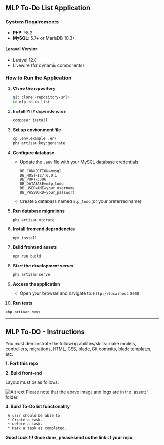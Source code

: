 ## MLP To-Do List Application

### System Requirements

- **PHP**: ^8.2
- **MySQL**: 5.7+ or MariaDB 10.3+

#### Laravel Version
- Laravel 12.0
- Livewire (for dynamic components)

### How to Run the Application

1. **Clone the repository**
   ```bash
   git clone <repository-url>
   cd mlp-to-do-list
   ```

2. **Install PHP dependencies**
   ```bash
   composer install
   ```

3. **Set up environment file**
   ```bash
   cp .env.example .env
   php artisan key:generate
   ```

4. **Configure database**
   - Update the `.env` file with your MySQL database credentials:
     ```
     DB_CONNECTION=mysql
     DB_HOST=127.0.0.1
     DB_PORT=3306
     DB_DATABASE=mlp_todo
     DB_USERNAME=your_username
     DB_PASSWORD=your_password
     ```
   - Create a database named `mlp_todo` (or your preferred name)

5. **Run database migrations**
   ```bash
   php artisan migrate
   ```

6. **Install frontend dependencies**
   ```bash
   npm install
   ```

7. **Build frontend assets**
   ```bash
   npm run build
   ```

8. **Start the development server**
   ```bash
   php artisan serve
   ```

9. **Access the application**
   - Open your browser and navigate to: `http://localhost:8000`

10. **Run tests**
   ```bash
   php artisan test
   ```

---

## MLP To-DO - Instructions

You must demonstrate the following abilities/skills: make models, controllers, migrations, HTML, CSS, blade, Git commits, blade templates, etc.

**1. Fork this repo**

**2. Build front-end**

Layout must be as follows:

![Alt text](assets/site-layout.png?raw=true "Title")
Please note that the above image and logo are in the 'assets' folder.

**3. Build To-Do list functionality**

     A user should be able to
     * Create a task.
     * Delete a task.
     * Mark a task as completed.


**Good Luck !!! Once done, please send us the link of your repo.**
